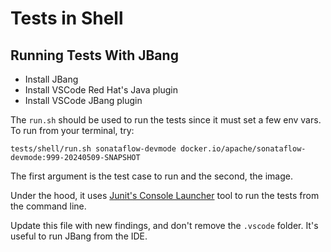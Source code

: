 <!--
   Licensed to the Apache Software Foundation (ASF) under one
   or more contributor license agreements.  See the NOTICE file
   distributed with this work for additional information
   regarding copyright ownership.  The ASF licenses this file
   to you under the Apache License, Version 2.0 (the
   "License"); you may not use this file except in compliance
   with the License.  You may obtain a copy of the License at
     http://www.apache.org/licenses/LICENSE-2.0
   Unless required by applicable law or agreed to in writing,
   software distributed under the License is distributed on an
   "AS IS" BASIS, WITHOUT WARRANTIES OR CONDITIONS OF ANY
   KIND, either express or implied.  See the License for the
   specific language governing permissions and limitations
   under the License.
-->

# Tests in Shell

## Running Tests With JBang

- Install JBang
- Install VSCode Red Hat's Java plugin
- Install VSCode JBang plugin

The `run.sh` should be used to run the tests since it must set a few env vars. To run from your terminal, try:

```shell
tests/shell/run.sh sonataflow-devmode docker.io/apache/sonataflow-devmode:999-20240509-SNAPSHOT
```

The first argument is the test case to run and the second, the image.

Under the hood, it uses [Junit's Console Launcher](https://junit.org/junit5/docs/current/user-guide/#running-tests-console-launcher) tool to run the tests from the command line.

Update this file with new findings, and don't remove the `.vscode` folder. It's useful to run JBang from the IDE.
